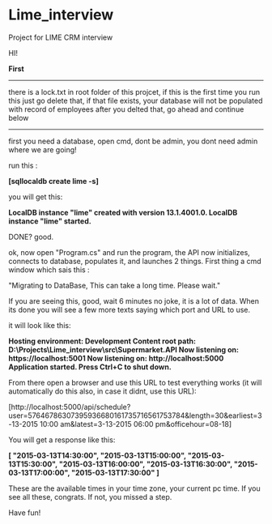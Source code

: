 # Lime_interview
Project for LIME CRM interview


HI!

**First**

********************************************************************************************************
there is a lock.txt in root folder of this projcet, if this is the first time you run this
just go delete that, if that file exists, your database will not be populated with record of employees
after you delted that, go ahead and continue below
********************************************************************************************************


first you need a database, open cmd, dont be admin, you dont need admin where we are going!

run this :

**[sqllocaldb create lime -s]**

you will get this: 

**LocalDB instance "lime" created with version 13.1.4001.0.
LocalDB instance "lime" started.**


DONE? good.


ok, now open "Program.cs" and run the program, the API now initializes, connects to database, 
populates it, and launches 2 things. First thing a cmd window which sais this :

"Migrating to DataBase, This can take a long time. Please wait."

If you are seeing this, good, wait 6 minutes no joke, it is a lot of data. When its done you will see a few more texts
saying which port and URL to use. 

it will look like this:

**Hosting environment: Development
Content root path: D:\Projects\Lime_interview\src\Supermarket.API
Now listening on: https://localhost:5001
Now listening on: http://localhost:5000
Application started. Press Ctrl+C to shut down.**

From there open a browser and use this URL to test everything works (it will automatically do this also, in case it didnt, use this URL):

[http://localhost:5000/api/schedule?user=57646786307395936680161735716561753784&length=30&earliest=3-13-2015 10:00 am&latest=3-13-2015 06:00 pm&officehour=08-18]

You will get a response like this:

**[
    "2015-03-13T14:30:00",
    "2015-03-13T15:00:00",
    "2015-03-13T15:30:00",
    "2015-03-13T16:00:00",
    "2015-03-13T16:30:00",
    "2015-03-13T17:00:00",
    "2015-03-13T17:30:00"
]**

These are the available times in your time zone, your current pc time. If you see all these, congrats. If not, you missed a step.

Have fun!
